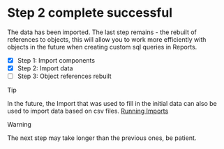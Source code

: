 # Step 2 complete successful

The data has been imported. The last step remains - the rebuilt of references to objects, this will allow you to work more efficiently with objects in the future when creating custom sql queries in Reports.

- [x] Step 1: Import components
- [x] Step 2: Import data
- [ ] Step 3: Object references rebuilt

> [!TIP]
> In the future, the Import that was used to fill in the initial data can also be used to import data based on csv files.
> [Running Imports](https://onevizion.atlassian.net/wiki/spaces/USER/pages/2986999809/Running+Imports)

> [!WARNING]
> The next step may take longer than the previous ones, be patient.